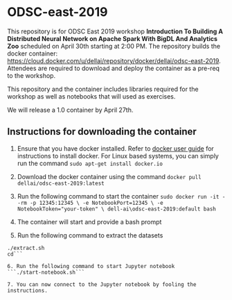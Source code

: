 # ODSC-east-2019

This repository is for  ODSC East 2019 workshop **Introduction To Building A Distributed Neural Network on Apache Spark With BigDL And Analytics Zoo** scheduled on April 30th starting at 2:00 PM. The repository builds the docker container: https://cloud.docker.com/u/dellai/repository/docker/dellai/odsc-east-2019. Attendees are required to download and deploy the container as a pre-req to the workshop.

This repository and the container includes libraries required for the workshop as well as notebooks that will used as exercises.

We will release a 1.0 container by April 27th.

## Instructions for downloading the container

1. Ensure that you have docker installed. Refer to [docker user guide](https://docs.docker.com/install/) for instructions to install docker. For Linux based systems, you can simply run the command ```sudo apt-get install docker.io```

2. Download the docker container using the command ```docker pull dellai/odsc-east-2019:latest```

3. Run the following command to start the container ```sudo docker run -it --rm -p 12345:12345 \
    -e NotebookPort=12345 \
    -e NotebookToken="your-token" \
    dell-ai\odsc-east-2019:default bash```

4. The container will start and provide a bash prompt

5. Run the following command to extract the datasets
```cd ODSC-east-2019/datasets
./extract.sh
cd```

6. Run the following command to start Jupyter notebook
```./start-notebook.sh```

7. You can now connect to the Jupyter notebook by fooling the instructions.
